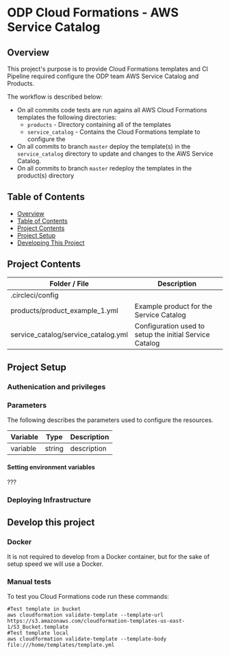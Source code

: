 # ODP Cloud Formations - AWS Service Catalog

## Overview <a name="s1"></a>

This project's purpose is to provide Cloud Formations templates and  CI Pipeline required configure the ODP team AWS Service Catalog and Products.

The workflow is described below:

* On all commits code tests are run agains all AWS Cloud Formations templates the following directories:
  * `products` - Directory containing all of the templates 
  * `service_catalog` - Contains the Cloud Formations template to configure the 
* On all commits to branch `master` deploy the template(s) in the `service_catalog`  directory to update and changes to the AWS Service Catalog.
* On all commits to branch `master` redeploy the templates in the product(s) directory

## Table of Contents <a name="s2"></a>

* [Overview](#s1)
* [Table of Contents](#s2)
* [Project Contents](#s3)
* [Project Setup](#s4)
* [Developing This Project](#s5)

## Project Contents <a name="s3"></a>

| Folder / File      |  Description  |
|---          |---    |
| .circleci/config   |     |
| products/product_example_1.yml | Example product for the Service Catalog  |
| service_catalog/service_catalog.yml  | Configuration used to setup the initial Service Catalog |

## Project Setup <a name="s4"></a>

### Authenication and privileges

### Parameters

The following describes the parameters used to configure the resources.

| Variable      |  Type  |  Description  |
|---          |---        |---  | 
| variable  |  string |   description |



#### Setting environment variables

???


### Deploying Infrastructure


## Develop this project <a name="s5"></a>
  

### Docker 
It is not required to develop from a Docker container, but for the sake of setup speed we will use a Docker.

### Manual tests

To test you Cloud Formations code run these commands:

```
#Test template in bucket
aws cloudformation validate-template --template-url https://s3.amazonaws.com/cloudformation-templates-us-east-1/S3_Bucket.template
#Test template local
aws cloudformation validate-template --template-body file:///home/templates/template.yml

```